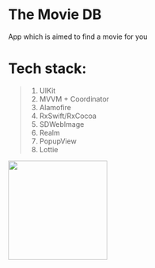 # The Movie DB
App which is aimed to find a movie for you


# Tech stack:
>1. UIKit
>2. MVVM + Coordinator
>3. Alamofire
>4. RxSwift/RxCocoa
>5. SDWebImage
>6. Realm 
>7. PopupView
>8. Lottie



<img src="https://github.com/lemin07/The-Movie-DB/blob/main/screen/Screenshot%202022-10-28%20at%2012.18.23.gif" width="200px" />
